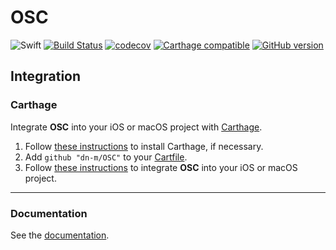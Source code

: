 # OSC

![Swift](https://img.shields.io/badge/%20in-swift%203.0-orange.svg)
[![Build Status](https://travis-ci.org/dn-m/OSC.svg?branch=master)](https://travis-ci.org/dn-m/OSC) 
[![codecov](https://codecov.io/gh/dn-m/OSC/branch/master/graph/badge.svg)](https://codecov.io/gh/dn-m/OSC) 
[![Carthage compatible](https://img.shields.io/badge/Carthage-compatible-4BC51D.svg?style=flat)](https://github.com/Carthage/Carthage) 
[![GitHub version](https://badge.fury.io/gh/dn-m%2FOSC.svg)](https://badge.fury.io/gh/dn-m%2FOSC) 

## Integration

### Carthage
Integrate **OSC** into your iOS or macOS project with [Carthage](https://github.com/Carthage/Carthage).

1. Follow [these instructions](https://github.com/Carthage/Carthage#installing-carthage) to install Carthage, if necessary.
2. Add `github "dn-m/OSC"` to your [Cartfile](https://github.com/Carthage/Carthage/blob/master/Documentation/Artifacts.md#cartfile).
3. Follow [these instructions](https://github.com/Carthage/Carthage#adding-frameworks-to-an-application) to integrate **OSC** into your iOS or macOS project.

---

### Documentation
See the [documentation](http://dn-m.github.io/OSC/).
